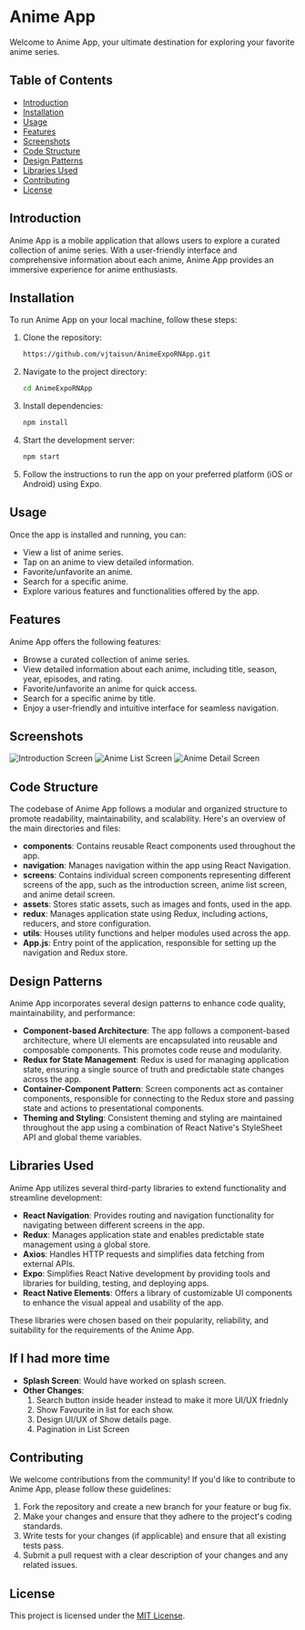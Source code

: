 # Anime App

Welcome to Anime App, your ultimate destination for exploring your favorite anime series.

## Table of Contents

- [Introduction](#introduction)
- [Installation](#installation)
- [Usage](#usage)
- [Features](#features)
- [Screenshots](#screenshots)
- [Code Structure](#code-structure)
- [Design Patterns](#design-patterns)
- [Libraries Used](#libraries-used)
- [Contributing](#contributing)
- [License](#license)

## Introduction

Anime App is a mobile application that allows users to explore a curated collection of anime series. With a user-friendly interface and comprehensive information about each anime, Anime App provides an immersive experience for anime enthusiasts.

## Installation

To run Anime App on your local machine, follow these steps:

1. Clone the repository:

   ```bash
   https://github.com/vjtaisun/AnimeExpoRNApp.git
   ```

2. Navigate to the project directory:

   ```bash
   cd AnimeExpoRNApp
   ```

3. Install dependencies:

   ```bash
   npm install
   ```

4. Start the development server:

   ```bash
   npm start
   ```

5. Follow the instructions to run the app on your preferred platform (iOS or Android) using Expo.

## Usage

Once the app is installed and running, you can:

- View a list of anime series.
- Tap on an anime to view detailed information.
- Favorite/unfavorite an anime.
- Search for a specific anime.
- Explore various features and functionalities offered by the app.

## Features

Anime App offers the following features:

- Browse a curated collection of anime series.
- View detailed information about each anime, including title, season, year, episodes, and rating.
- Favorite/unfavorite an anime for quick access.
- Search for a specific anime by title.
- Enjoy a user-friendly and intuitive interface for seamless navigation.

## Screenshots

![Introduction Screen](/screenshots/introduction.jpeg)
![Anime List Screen](/screenshots/anime_list.jpeg)
![Anime Detail Screen](/screenshots/anime_detail.jpeg)


## Code Structure

The codebase of Anime App follows a modular and organized structure to promote readability, maintainability, and scalability. Here's an overview of the main directories and files:

- **components**: Contains reusable React components used throughout the app.
- **navigation**: Manages navigation within the app using React Navigation.
- **screens**: Contains individual screen components representing different screens of the app, such as the introduction screen, anime list screen, and anime detail screen.
- **assets**: Stores static assets, such as images and fonts, used in the app.
- **redux**: Manages application state using Redux, including actions, reducers, and store configuration.
- **utils**: Houses utility functions and helper modules used across the app.
- **App.js**: Entry point of the application, responsible for setting up the navigation and Redux store.

## Design Patterns

Anime App incorporates several design patterns to enhance code quality, maintainability, and performance:

- **Component-based Architecture**: The app follows a component-based architecture, where UI elements are encapsulated into reusable and composable components. This promotes code reuse and modularity.
- **Redux for State Management**: Redux is used for managing application state, ensuring a single source of truth and predictable state changes across the app.
- **Container-Component Pattern**: Screen components act as container components, responsible for connecting to the Redux store and passing state and actions to presentational components.
- **Theming and Styling**: Consistent theming and styling are maintained throughout the app using a combination of React Native's StyleSheet API and global theme variables.

## Libraries Used

Anime App utilizes several third-party libraries to extend functionality and streamline development:

- **React Navigation**: Provides routing and navigation functionality for navigating between different screens in the app.
- **Redux**: Manages application state and enables predictable state management using a global store.
- **Axios**: Handles HTTP requests and simplifies data fetching from external APIs.
- **Expo**: Simplifies React Native development by providing tools and libraries for building, testing, and deploying apps.
- **React Native Elements**: Offers a library of customizable UI components to enhance the visual appeal and usability of the app.

These libraries were chosen based on their popularity, reliability, and suitability for the requirements of the Anime App.

## If I had more time
- **Splash Screen**: Would have worked on splash screen.
- **Other Changes**:
   1. Search button inside header instead to make it more UI/UX friednly
   2. Show Favourite in list for each show.
   3. Design UI/UX of Show details page.
   4. Pagination in List Screen

## Contributing

We welcome contributions from the community! If you'd like to contribute to Anime App, please follow these guidelines:

1. Fork the repository and create a new branch for your feature or bug fix.
2. Make your changes and ensure that they adhere to the project's coding standards.
3. Write tests for your changes (if applicable) and ensure that all existing tests pass.
4. Submit a pull request with a clear description of your changes and any related issues.

## License

This project is licensed under the [MIT License](LICENSE).